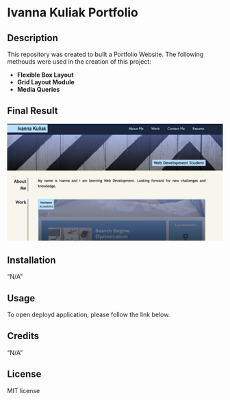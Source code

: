 # Ivanna Kuliak Portfolio

## Description

This repository was created to built a Portfolio Website. 
The following methouds were used in the creation of this project: 
- **Flexible Box Layout**
- **Grid Layout Module** 
- **Media Queries**

## Final Result
![Portfolio Page](./images/portfolio.png)


## Installation

“N/A” 

## Usage

To open deployd application, please follow the link below. 

## Credits

“N/A”

## License

 MIT license


